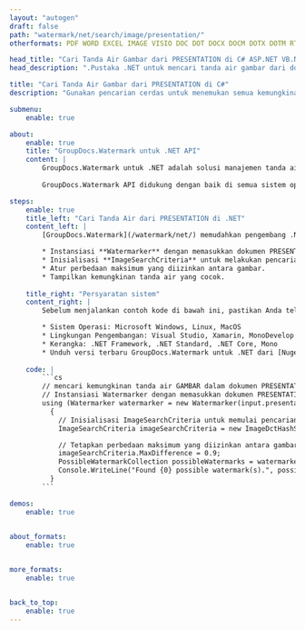 ```yaml
---
layout: "autogen"
draft: false
path: "watermark/net/search/image/presentation/"
otherformats: PDF WORD EXCEL IMAGE VISIO DOC DOT DOCX DOCM DOTX DOTM RTF TXT XLSX XLSM XLTM XLT XLTX XLS XLSB XLAM SXC PPTX PPTM PPSX PPSM POTM POT POTX PPT PPS ODT BMP GIF JPEG JP2 PNG TIFF WEBP VSD VDX VSDX VSTX VSX VSSX VSDM VSSM VSTM VTX VDW VSS VST

head_title: "Cari Tanda Air Gambar dari PRESENTATION di C# ASP.NET VB.NET"
head_description: ".Pustaka .NET untuk mencari tanda air gambar dari dokumen PRESENTATION menggunakan fitur pencarian pintar dalam aplikasi C#, ASP.NET, VB.NET & .NET Core menggunakan API GroupDocs.Watermark untuk .NET."

title: "Cari Tanda Air Gambar dari PRESENTATION di C#"
description: "Gunakan pencarian cerdas untuk menemukan semua kemungkinan tanda air gambar dari file PRESENTATION dari dalam aplikasi C#, ASP.NET, VB.NET & .NET Core. Tentukan kriteria pencarian tp temukan semua tanda air gambar yang cocok dari seluruh atau halaman tertentu dari dokumen sumber."

submenu:
    enable: true

about:
    enable: true
    title: "GroupDocs.Watermark untuk .NET API"
    content: |
        GroupDocs.Watermark untuk .NET adalah solusi manajemen tanda air lengkap untuk aplikasi .NET. Pengembang dapat dengan cepat melakukan operasi manipulasi tanda air seperti; tambahkan, edit, cari, dan hapus berbagai jenis tanda air dari dalam dokumen semua format file populer. Mendukung bekerja dengan teks dan tanda air gambar dalam berbagai dokumen termasuk PDF, Microsoft Word, Excel, PowerPoint, Visio, Email dan format gambar.
        
        GroupDocs.Watermark API didukung dengan baik di semua sistem operasi dan platform utama termasuk .NET Framework, .NET Standard, .NET Core, Mono, dan Xamarin.

steps:
    enable: true
    title_left: "Cari Tanda Air dari PRESENTATION di .NET"
    content_left: |
        [GroupDocs.Watermark](/watermark/net/) memudahkan pengembang .NET untuk secara cerdas mencari tanda air gambar dari dalam dokumen mereka dengan menerapkan beberapa langkah mudah.

        * Instansiasi **Watermarker** dengan memasukkan dokumen PRESENTATION.
        * Inisialisasi **ImageSearchCriteria** untuk melakukan pencarian tanda air.
        * Atur perbedaan maksimum yang diizinkan antara gambar.
        * Tampilkan kemungkinan tanda air yang cocok.
        
    title_right: "Persyaratan sistem"
    content_right: |
        Sebelum menjalankan contoh kode di bawah ini, pastikan Anda telah menginstal prasyarat berikut di sistem Anda.

        * Sistem Operasi: Microsoft Windows, Linux, MacOS
        * Lingkungan Pengembangan: Visual Studio, Xamarin, MonoDevelop
        * Kerangka: .NET Framework, .NET Standard, .NET Core, Mono
        * Unduh versi terbaru GroupDocs.Watermark untuk .NET dari [Nuget](https://www.nuget.org/packages/GroupDocs.Watermark)
        
    code: |
        ```cs
        // mencari kemungkinan tanda air GAMBAR dalam dokumen PRESENTATION menggunakan C#, ASP.NET, VB.NET & .NET Core.
        // Instansiasi Watermarker dengan memasukkan dokumen PRESENTATION
        using (Watermarker watermarker = new Watermarker(input.presentation))
          {
            // Inisialisasi ImageSearchCriteria untuk memulai pencarian tanda air
            ImageSearchCriteria imageSearchCriteria = new ImageDctHashSearchCriteria(watermark.jpeg);

            // Tetapkan perbedaan maksimum yang diizinkan antara gambar sampel dan kemungkinan tanda air
            imageSearchCriteria.MaxDifference = 0.9;
            PossibleWatermarkCollection possibleWatermarks = watermarker.Search(imageSearchCriteria);
            Console.WriteLine("Found {0} possible watermark(s).", possibleWatermarks.Count);
          }
        ```        

demos:
    enable: true
        

about_formats:
    enable: true


more_formats:
    enable: true


back_to_top:
    enable: true
---
```

